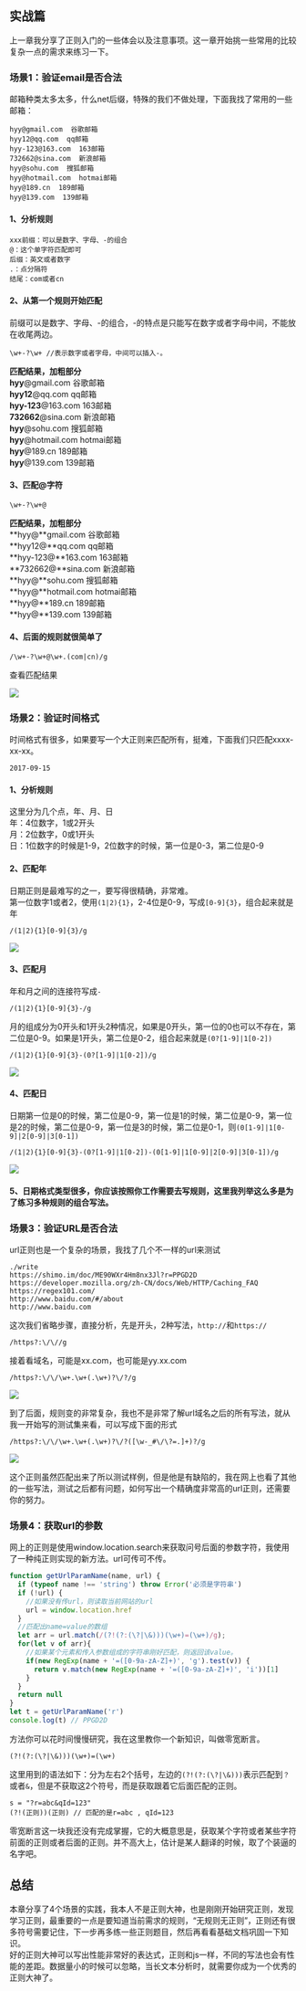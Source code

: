 ## 实战篇
上一章我分享了正则入门的一些体会以及注意事项。这一章开始挑一些常用的比较复杂一点的需求来练习一下。

### 场景1：验证email是否合法
邮箱种类太多太多，什么net后缀，特殊的我们不做处理，下面我找了常用的一些邮箱：

```text
hyy@gmail.com  谷歌邮箱
hyy12@qq.com  qq邮箱
hyy-123@163.com  163邮箱
732662@sina.com  新浪邮箱
hyy@sohu.com  搜狐邮箱
hyy@hotmail.com  hotmai邮箱
hyy@189.cn  189邮箱
hyy@139.com  139邮箱
```

#### **1、分析规则**

```text
xxx前缀：可以是数字、字母、-的组合
@：这个单字符匹配即可
后缀：英文或者数字
.：点分隔符
结尾：com或者cn
```

#### 2、从第一个规则开始匹配

前缀可以是数字、字母、-的组合，-的特点是只能写在数字或者字母中间，不能放在收尾两边。
```text
\w+-?\w+ //表示数字或者字母，中间可以插入-。
```

**匹配结果，加粗部分**  
**hyy**@gmail.com  谷歌邮箱  
**hyy12**@qq.com  qq邮箱  
**hyy-123**@163.com  163邮箱  
**732662**@sina.com  新浪邮箱  
**hyy**@sohu.com  搜狐邮箱  
**hyy**@hotmail.com  hotmai邮箱  
**hyy**@189.cn  189邮箱  
**hyy**@139.com  139邮箱  

#### 3、匹配@字符

```text
\w+-?\w+@
```

**匹配结果，加粗部分**   
**hyy@**gmail.com  谷歌邮箱   
**hyy12@**qq.com  qq邮箱   
**hyy-123@**163.com  163邮箱   
**732662@**sina.com  新浪邮箱   
**hyy@**sohu.com  搜狐邮箱   
**hyy@**hotmail.com  hotmai邮箱   
**hyy@**189.cn  189邮箱   
**hyy@**139.com  139邮箱   

#### 4、后面的规则就很简单了

```text
/\w+-?\w+@\w+.(com|cn)/g
```

查看匹配结果

<img src="./img/bVU7Yi.png" />

### 场景2：验证时间格式

时间格式有很多，如果要写一个大正则来匹配所有，挺难，下面我们只匹配xxxx-xx-xx。

```text
2017-09-15
```

#### 1、分析规则  
这里分为几个点，年、月、日  
年：4位数字，1或2开头  
月：2位数字，0或1开头  
日：1位数字的时候是1-9，2位数字的时候，第一位是0-3，第二位是0-9  

#### 2、匹配年  
日期正则是最难写的之一，要写得很精确，非常难。  
第一位数字1或者2，使用`(1|2){1}`，2-4位是0-9，写成`[0-9]{3}`，组合起来就是年  

```text
/(1|2){1}[0-9]{3}/g
```

<img src="./img/bVU72m.png" />

#### 3、匹配月  
年和月之间的连接符写成`-`  

```text
/(1|2){1}[0-9]{3}-/g
```

月的组成分为0开头和1开头2种情况，如果是0开头，第一位的0也可以不存在，第二位是0-9。如果是1开头，第二位是0-2，组合起来就是`(0?[1-9]|1[0-2])` 

```text
/(1|2){1}[0-9]{3}-(0?[1-9]|1[0-2])/g
```

<img src="./img/bVU734.png" />

#### 4、匹配日

日期第一位是0的时候，第二位是0-9，第一位是1的时候，第二位是0-9，第一位是2的时候，第二位是0-9，第一位是3的时候，第二位是0-1，则`(0[1-9]|1[0-9]|2[0-9]|3[0-1])`   

```text
/(1|2){1}[0-9]{3}-(0?[1-9]|1[0-2])-(0[1-9]|1[0-9]|2[0-9]|3[0-1])/g
```

<img src="./img/bVU78N.png" />

#### 5、日期格式类型很多，你应该按照你工作需要去写规则，这里我列举这么多是为了练习多种规则的组合写法。

### 场景3：验证URL是否合法  

url正则也是一个复杂的场景，我找了几个不一样的url来测试  

```text
./write
https://shimo.im/doc/ME90WXr4Hm8nx3Jl?r=PPGD2D
https://developer.mozilla.org/zh-CN/docs/Web/HTTP/Caching_FAQ
https://regex101.com/
http://www.baidu.com/#/about
http://www.baidu.com
```

这次我们省略步骤，直接分析，先是开头，2种写法，`http://`和`https://`

```text
/https?:\/\//g
```

接着看域名，可能是xx.com，也可能是yy.xx.com  

```text
/https?:\/\/\w+.\w+(.\w+)?\/?/g
```

<img src="./img/bVU8ao.png" />

到了后面，规则变的非常复杂，我也不是非常了解url域名之后的所有写法，就从我一开始写的测试集来看，可以写成下面的形式

```text
/https?:\/\/\w+.\w+(.\w+)?\/?([\w-_#\/\?=.]+)?/g
```

<img src="./img/bVU8bJ.png" />

这个正则虽然匹配出来了所以测试样例，但是他是有缺陷的，我在网上也看了其他的一些写法，测试之后都有问题，如何写出一个精确度非常高的url正则，还需要你的努力。

### 场景4：获取url的参数

网上的正则是使用window.location.search来获取问号后面的参数字符，我使用了一种纯正则实现的新方法。url可传可不传。

```javascript
function getUrlParamName(name, url) {
  if (typeof name !== 'string') throw Error('必须是字符串')
  if (!url) {
    //如果没有传url，则读取当前网站的url
    url = window.location.href
  }
  //匹配出name=value的数组
  let arr = url.match(/(?!(?:(\?|\&)))(\w+)=(\w+)/g);
  for(let v of arr){
    //如果某个元素和传入参数组成的字符串刚好匹配，则返回该value。
    if(new RegExp(name + '=([0-9a-zA-Z]+)', 'g').test(v)) {
      return v.match(new RegExp(name + '=([0-9a-zA-Z]+)', 'i'))[1]
    }
  }
  return null
}
let t = getUrlParamName('r')
console.log(t) // PPGD2D
```

方法你可以花时间慢慢研究，我在这里教你一个新知识，叫做零宽断言。

```text
(?!(?:(\?|\&)))(\w+)=(\w+)
```

这里用到的语法如下：分为左右2个括号，左边的`(?!(?:(\?|\&)))`表示匹配到`？`或者`&`，但是不获取这2个符号，而是获取跟着它后面匹配的正则。

```text
s = "?r=abc&qId=123"
(?!(正则))(正则) // 匹配的是r=abc , qId=123
```

零宽断言这一块我还没有完成掌握，它的大概意思是，获取某个字符或者某些字符前面的正则或者后面的正则。并不高大上，估计是某人翻译的时候，取了个装逼的名字吧。

## 总结
本章分享了4个场景的实践，我本人不是正则大神，也是刚刚开始研究正则，发现学习正则，最重要的一点是要知道当前需求的规则，“无规则无正则”，正则还有很多符号需要记住，下一步再多练一些正则题目，然后再看看基础文档巩固一下知识。  
好的正则大神可以写出性能非常好的表达式，正则和js一样，不同的写法也会有性能的差距。数据量小的时候可以忽略，当长文本分析时，就需要你成为一个优秀的正则大神了。

  [1]: ./a/1190000011187831
  [2]: ./a/1190000011205001